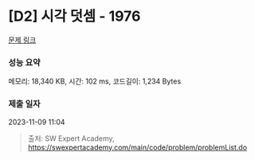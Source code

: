 # [D2] 시각 덧셈 - 1976 

[문제 링크](https://swexpertacademy.com/main/code/problem/problemDetail.do?contestProbId=AV5PttaaAZIDFAUq) 

### 성능 요약

메모리: 18,340 KB, 시간: 102 ms, 코드길이: 1,234 Bytes

### 제출 일자

2023-11-09 11:04



> 출처: SW Expert Academy, https://swexpertacademy.com/main/code/problem/problemList.do